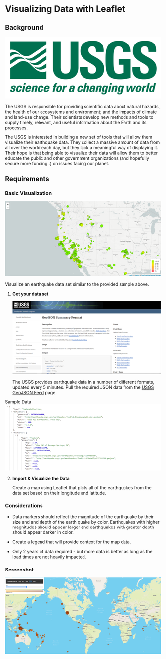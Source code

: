 # Visualizing Data with Leaflet

## Background

![1-Logo](Images/1-Logo.png)

The USGS is responsible for providing scientific data about natural hazards, the health of our ecosystems and environment; and the impacts of climate and land-use change. Their scientists develop new methods and tools to supply timely, relevant, and useful information about the Earth and its processes.

The USGS is interested in building a new set of tools that will allow them visualize their earthquake data. They collect a massive amount of data from all over the world each day, but they lack a meaningful way of displaying it. Their hope is that being able to visualize their data will allow them to better educate the public and other government organizations (and hopefully secure more funding..) on issues facing our planet.

## Requirements

### Basic Visualization

![2-BasicMap](Images/2-BasicMap.png)

Visualize an earthquake data set similar to the provided sample above.

1. **Get your data set**

   ![3-Data](Images/3-Data.png)

   The USGS provides earthquake data in a number of different formats, updated every 5 minutes. Pull the required JSON data from the [USGS GeoJSON Feed](http://earthquake.usgs.gov/earthquakes/feed/v1.0/geojson.php) page.

Sample Data
   ![4-JSON](Images/4-JSON.png)

2. **Import & Visualize the Data**

   Create a map using Leaflet that plots all of the earthquakes from the data set based on their longitude and latitude.

### Considerations

   * Data markers should reflect the magnitude of the earthquake by their size and and depth of the earth quake by color. Earthquakes with higher magnitudes should appear larger and earthquakes with greater depth should appear darker in color.

   * Create a legend that will provide context for the map data.

   * Only 2 years of data required - but more data is better as long as the load times are not heavily impacted. 

   ### Screenshot

![Screenshot - large screen](Images/screenshot.png)
